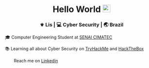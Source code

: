 <div align="center">
  <h1> Hello World <img src="https://media.giphy.com/media/hvRJCLFzcasrR4ia7z/giphy.gif" width="25px"></h1>
</div>


<div align="center">
<h3> ⚜️ Lis | 💻 Cyber Security | 🌏 Brazil </h3> 
</div>

🎓 Computer Engineering Student at [SENAI CIMATEC](http://www.senaicimatec.com.br/)

📚 Learning all about Cyber Security on [TryHackMe](https://tryhackme.com/p/LisAzevedo) and [HackTheBox](https://app.hackthebox.com/profile/87842) 

<a href="https://www.linkedin.com/in/lis-azevedo/"><img height="17" src="https://raw.githubusercontent.com/trinwin/trinwin/master/icons/linkedin.png?raw=true"></a>&nbsp;&nbsp; Reach me on [Linkedin](https://www.linkedin.com/in/lis-azevedo/)

